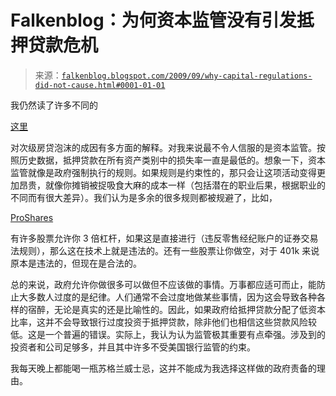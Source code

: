 <!--yml

类别：未分类

日期：2024 年 5 月 12 日 21:48:15

-->

# Falkenblog：为何资本监管没有引发抵押贷款危机

> 来源：[`falkenblog.blogspot.com/2009/09/why-capital-regulations-did-not-cause.html#0001-01-01`](http://falkenblog.blogspot.com/2009/09/why-capital-regulations-did-not-cause.html#0001-01-01)

我仍然读了许多不同的

[这里](http://www.finreg21.com/lombard-street/should-mortgages-be-securitized)

对次级房贷泡沫的成因有多方面的解释。对我来说最不令人信服的是资本监管。按照历史数据，抵押贷款在所有资产类别中的损失率一直是最低的。想象一下，资本监管就像是政府强制执行的规则。如果规则是约束性的，那只会让这项活动变得更加昂贵，就像你摊销被捉吸食大麻的成本一样（包括潜在的职业后果，根据职业的不同而有很大差异）。我们认为是多余的很多规则都被规避了，比如，

[ProShares](http://www.foxbusiness.com/story/proshares-launches-etf-providing-short-exposure-long-term-treasury-bonds/)

有许多股票允许你 3 倍杠杆，如果这是直接进行（违反零售经纪账户的证券交易法规则），那么这在技术上就是违法的。还有一些股票让你做空，对于 401k 来说原本是违法的，但现在是合法的。

总的来说，政府允许你做很多可以做但不应该做的事情。万事都应适可而止，能防止大多数人过度的是纪律。人们通常不会过度地做某些事情，因为这会导致各种各样的宿醉，无论是真实的还是比喻性的。因此，如果政府给抵押贷款分配了低资本比率，这并不会导致银行过度投资于抵押贷款，除非他们也相信这些贷款风险较低。这是一个普遍的错误。实际上，我认为认为监管极其重要有点牵强。涉及到的投资者和公司足够多，并且其中许多不受美国银行监管的约束。

我每天晚上都能喝一瓶苏格兰威士忌，这并不能成为我选择这样做的政府责备的理由。
